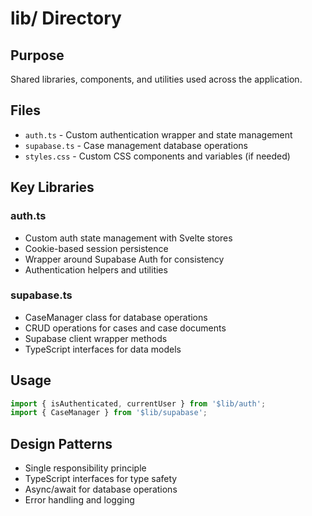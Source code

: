 # lib/ Directory

## Purpose
Shared libraries, components, and utilities used across the application.

## Files
- `auth.ts` - Custom authentication wrapper and state management
- `supabase.ts` - Case management database operations
- `styles.css` - Custom CSS components and variables (if needed)

## Key Libraries

### auth.ts
- Custom auth state management with Svelte stores
- Cookie-based session persistence
- Wrapper around Supabase Auth for consistency
- Authentication helpers and utilities

### supabase.ts
- CaseManager class for database operations
- CRUD operations for cases and case documents
- Supabase client wrapper methods
- TypeScript interfaces for data models

## Usage
```typescript
import { isAuthenticated, currentUser } from '$lib/auth';
import { CaseManager } from '$lib/supabase';
```

## Design Patterns
- Single responsibility principle
- TypeScript interfaces for type safety
- Async/await for database operations
- Error handling and logging
